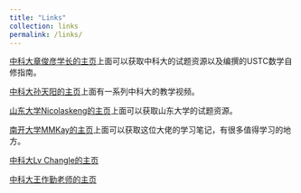 ```yaml
---
title: "Links"
collection: links
permalink: /links/
---
```


[中科大章俊彦学长的主页](https://www.zhangjy9610.me/index-cn.html)上面可以获取中科大的试题资源以及编撰的USTC数学自修指南。

[中科大孙天阳的主页](https://tysunseven.github.io)上面有一系列中科大的教学视频。

[山东大学Nicolaskeng的主页](https://nicolaskeng.github.io)上面可以获取山东大学的试题资源。

[南开大学MMKay的主页](https://mmkaymath.github.io/KaiZhu2003.github.io/)上面可以获取这位大佬的学习笔记，有很多值得学习的地方。

[中科大Lv Changle的主页](https://lyuchangle2006.github.io)

[中科大王作勤老师的主页](http://staff.ustc.edu.cn/~wangzuoq/)

